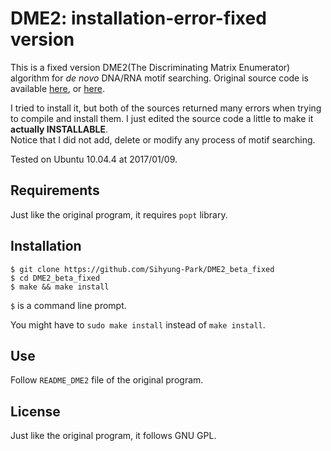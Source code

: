 # DME2: installation-error-fixed version


This is a fixed version DME2(The Discriminating Matrix Enumerator) algorithm for *de novo* DNA/RNA motif searching.
Original source code is available [here](http://smithlabresearch.org/software/dme/), or [here](https://github.com/smithlabcode/dme).

I tried to install it, but both of the sources returned many errors when trying to compile and install them.
I just edited the source code a little to make it **actually INSTALLABLE**.  
Notice that I did not add, delete or modify any process of motif searching.

Tested on Ubuntu 10.04.4 at 2017/01/09.

## Requirements
Just like the original program, it requires `popt` library.

## Installation
```
$ git clone https://github.com/Sihyung-Park/DME2_beta_fixed
$ cd DME2_beta_fixed
$ make && make install
```

`$` is a command line prompt.

You might have to `sudo make install` instead of `make install`.

## Use
Follow `README_DME2` file of the original program.

## License
Just like the original program, it follows GNU GPL.
